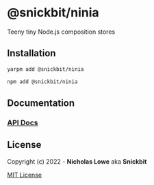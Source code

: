 # @snickbit/ninia

Teeny tiny Node.js composition stores

## Installation

```bash
yarpm add @snickbit/ninia
```

```bash
npm add @snickbit/ninia
```

## Documentation

### [API Docs](https://github.com/snickbit/ninia/blob/main/docs/README.md)

## License

Copyright (c) 2022 - **Nicholas Lowe** aka **Snickbit**

[MIT License](https://github.com/snickbit/ninia/blob/master/LICENSE)
